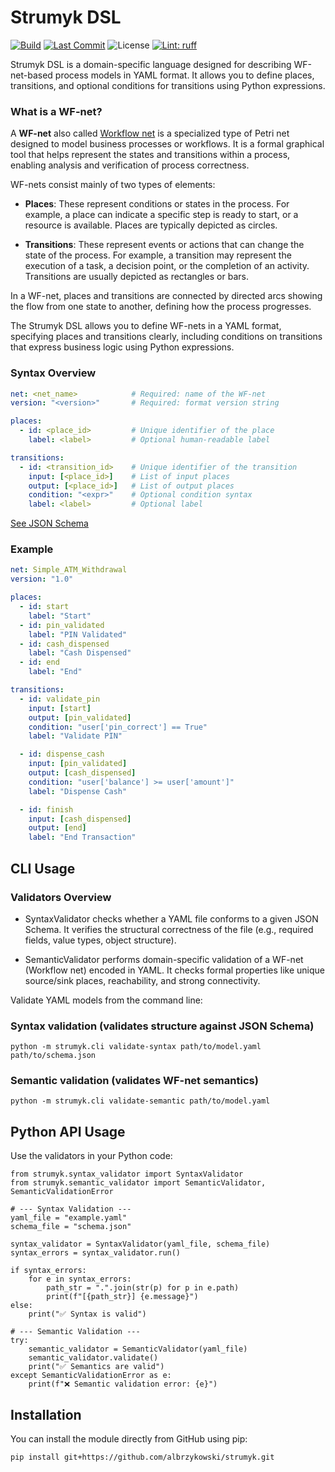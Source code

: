 # Strumyk DSL

[![Build](https://github.com/albrzykowski/strumyk/actions/workflows/tests.yaml/badge.svg)](https://github.com/albrzykowski/strumyk/actions/workflows/tests.yaml)
[![Last Commit](https://img.shields.io/github/last-commit/albrzykowski/strumyk)](https://github.com/albrzykowski/strumyk/commits/main)
![License](https://img.shields.io/github/license/albrzykowski/strumyk)
[![Lint: ruff](https://img.shields.io/badge/lint%20%3A-ruff-green)](https://github.com/albrzykowski/strumyk)


Strumyk DSL is a domain-specific language designed for describing WF-net-based process models in YAML format. It allows you to define places, transitions, and optional conditions for transitions using Python expressions.

### What is a WF-net?

A **WF-net** also called [Workflow net](https://en.wikipedia.org/wiki/Petri_net) is a specialized type of Petri net designed to model business processes or workflows. It is a formal graphical tool that helps represent the states and transitions within a process, enabling analysis and verification of process correctness.

WF-nets consist mainly of two types of elements:

- **Places**: These represent conditions or states in the process. For example, a place can indicate a specific step is ready to start, or a resource is available. Places are typically depicted as circles.

- **Transitions**: These represent events or actions that can change the state of the process. For example, a transition may represent the execution of a task, a decision point, or the completion of an activity. Transitions are usually depicted as rectangles or bars.

In a WF-net, places and transitions are connected by directed arcs showing the flow from one state to another, defining how the process progresses.

The Strumyk DSL allows you to define WF-nets in a YAML format, specifying places and transitions clearly, including conditions on transitions that express business logic using Python expressions.


### Syntax Overview

```yaml
net: <net_name>            # Required: name of the WF-net
version: "<version>"       # Required: format version string

places:
  - id: <place_id>         # Unique identifier of the place
    label: <label>         # Optional human-readable label

transitions:
  - id: <transition_id>    # Unique identifier of the transition
    input: [<place_id>]    # List of input places
    output: [<place_id>]   # List of output places
    condition: "<expr>"    # Optional condition syntax
    label: <label>         # Optional label
```

[See JSON Schema](https://github.com/albrzykowski/strumyk/blob/main/data/schema.json)
 

### Example

```yaml
net: Simple_ATM_Withdrawal
version: "1.0"

places:
  - id: start
    label: "Start"
  - id: pin_validated
    label: "PIN Validated"
  - id: cash_dispensed
    label: "Cash Dispensed"
  - id: end
    label: "End"

transitions:
  - id: validate_pin
    input: [start]
    output: [pin_validated]
    condition: "user['pin_correct'] == True"
    label: "Validate PIN"

  - id: dispense_cash
    input: [pin_validated]
    output: [cash_dispensed]
    condition: "user['balance'] >= user['amount']"
    label: "Dispense Cash"

  - id: finish
    input: [cash_dispensed]
    output: [end]
    label: "End Transaction"
```

## CLI Usage

### Validators Overview

- SyntaxValidator checks whether a YAML file conforms to a given JSON Schema. It verifies the structural correctness of the file (e.g., required fields, value types, object structure).

- SemanticValidator performs domain-specific validation of a WF-net (Workflow net) encoded in YAML. It checks formal properties like unique source/sink places, reachability, and strong connectivity.

Validate YAML models from the command line:

### Syntax validation (validates structure against JSON Schema)
`python -m strumyk.cli validate-syntax path/to/model.yaml path/to/schema.json`

### Semantic validation (validates WF-net semantics)
`python -m strumyk.cli validate-semantic path/to/model.yaml`

## Python API Usage

Use the validators in your Python code:

```
from strumyk.syntax_validator import SyntaxValidator
from strumyk.semantic_validator import SemanticValidator, SemanticValidationError

# --- Syntax Validation ---
yaml_file = "example.yaml"
schema_file = "schema.json"

syntax_validator = SyntaxValidator(yaml_file, schema_file)
syntax_errors = syntax_validator.run()

if syntax_errors:
    for e in syntax_errors:
        path_str = ".".join(str(p) for p in e.path)
        print(f"[{path_str}] {e.message}")
else:
    print("✅ Syntax is valid")

# --- Semantic Validation ---
try:
    semantic_validator = SemanticValidator(yaml_file)
    semantic_validator.validate()
    print("✅ Semantics are valid")
except SemanticValidationError as e:
    print(f"❌ Semantic validation error: {e}")
```

## Installation

You can install the module directly from GitHub using pip:

`pip install git+https://github.com/albrzykowski/strumyk.git`